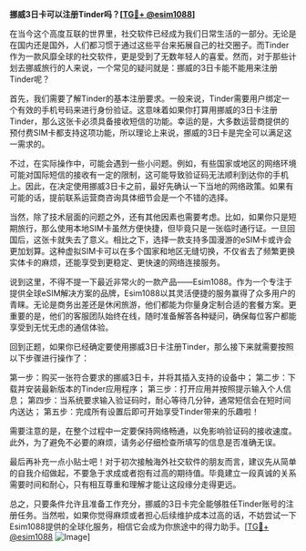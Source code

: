 **挪威3日卡可以注册Tinder吗？[[TG💪+ @esim1088](https://t.me/s/esim1088)]**

在当今这个高度互联的世界里，社交软件已经成为我们日常生活的一部分。无论是在国内还是国外，人们都习惯于通过这些平台来拓展自己的社交圈子。而Tinder作为一款风靡全球的社交软件，更是受到了无数年轻人的喜爱。然而，对于那些计划去挪威旅行的人来说，一个常见的疑问就是：挪威的3日卡能不能用来注册Tinder呢？

首先，我们需要了解Tinder的基本注册要求。一般来说，Tinder需要用户绑定一个有效的手机号码来进行身份验证。这意味着如果你打算用挪威的3日卡注册Tinder，那么这张卡必须具备接收短信的功能。幸运的是，大多数运营商提供的预付费SIM卡都支持这项功能，所以理论上来说，挪威的3日卡是完全可以满足这一需求的。

不过，在实际操作中，可能会遇到一些小问题。例如，有些国家或地区的网络环境可能对国际短信的接收有一定的限制，这可能导致验证码无法顺利到达你的手机上。因此，在决定使用挪威3日卡之前，最好先确认一下当地的网络政策。如果有可能的话，提前联系运营商咨询具体细节会是一个不错的选择。

当然，除了技术层面的问题之外，还有其他因素也需要考虑。比如，如果你只是短期旅行，那么使用本地SIM卡虽然方便快捷，但毕竟只是一张临时通行证。一旦回国后，这张卡就失去了意义。相比之下，选择一款支持多国漫游的eSIM卡或许会更加划算。这种虚拟SIM卡可以在多个国家和地区无缝切换，不仅省去了频繁更换实体卡的麻烦，还能享受到更稳定、更快速的网络连接服务。

说到这里，不得不提一下最近非常火的一款产品——Esim1088。作为一个专注于提供全球eSIM解决方案的品牌，Esim1088以其灵活便捷的服务赢得了众多用户的青睐。无论是商务出差还是休闲旅游，他们都能为你量身定制合适的套餐方案。更重要的是，他们的客服团队始终在线，随时准备解答各种疑问，确保每位客户都能享受到无忧无虑的通信体验。

回到正题，如果你已经确定要使用挪威3日卡注册Tinder，那么接下来就需要按照以下步骤进行操作了：

第一步：购买一张符合要求的挪威3日卡，并将其插入支持的设备中；
第二步：下载并安装最新版本的Tinder应用程序；
第三步：打开应用并按照提示输入个人信息；
第四步：当系统要求输入验证码时，耐心等待几分钟，通常短信会在短时间内送达；
第五步：完成所有设置后即可开始享受Tinder带来的乐趣啦！

需要注意的是，在整个过程中一定要保持网络畅通，以免影响验证码的接收速度。此外，为了避免不必要的麻烦，请务必仔细检查所填写的信息是否准确无误。

最后再补充一点小贴士吧！对于初次接触海外社交软件的朋友而言，建议先从简单的自我介绍做起，不要急于求成或者抱有过高的期待值。毕竟建立一段真诚的关系需要时间和耐心，只有相互尊重和理解才能让这段缘分走得更远。

总之，只要条件允许且准备工作充分，挪威的3日卡完全能够胜任Tinder账号的注册任务。当然啦，如果你觉得麻烦或者担心后续维护成本过高的话，不妨尝试一下Esim1088提供的全球化服务，相信它会成为你旅途中的得力助手。[[TG💪+ @esim1088](https://t.me/s/esim1088) ![Image](https://i.postimg.cc/4NQfJmqS/Snipaste-2025-05-13-00-14-12.png)]